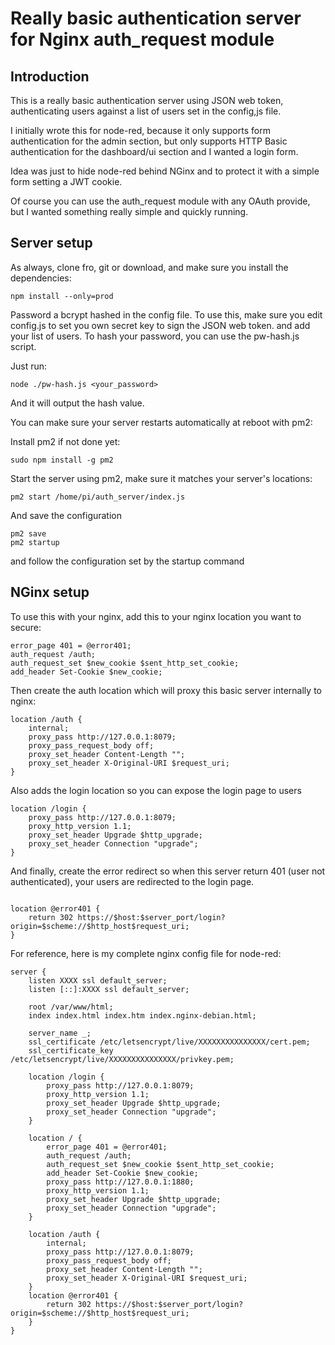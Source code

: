 # Really basic authentication server for Nginx auth_request module

## Introduction

This is a really basic authentication server using JSON web token, authenticating users against a list of users
set in the config,js file.

I initially wrote this for node-red, because it only supports form authentication for the admin section, but only 
supports HTTP Basic authentication for the dashboard/ui section and I wanted a login form.

Idea was just to hide node-red behind NGinx and to protect it with a simple form setting a JWT cookie.

Of course you can use the auth_request module with any OAuth provide, but I wanted something really simple and quickly running.

## Server setup

As always, clone fro, git or download, and make sure you install the dependencies:

```
npm install --only=prod
```

Password a bcrypt hashed in the config file. To use this, make sure you edit config.js to set you own secret key
to sign the JSON web token. and add your list of users. To hash your password, you can use the pw-hash.js script.

Just run:

```
node ./pw-hash.js <your_password>
```

And it will output the hash value.

You can make sure your server restarts automatically at reboot with pm2:

Install pm2 if not done yet:

```
sudo npm install -g pm2
```

Start the server using pm2, make sure it matches your server's locations:

```
pm2 start /home/pi/auth_server/index.js
```

And save the configuration
```
pm2 save
pm2 startup
```
and follow the configuration set by the startup command

## NGinx setup

To use this with your nginx, add this to your nginx location you want to secure:

```
error_page 401 = @error401;
auth_request /auth;
auth_request_set $new_cookie $sent_http_set_cookie;
add_header Set-Cookie $new_cookie;
```

Then create the auth location which will proxy this basic server internally to nginx:

```
location /auth {
    internal;
    proxy_pass http://127.0.0.1:8079;
    proxy_pass_request_body off;
    proxy_set_header Content-Length "";
    proxy_set_header X-Original-URI $request_uri;
}
```

Also adds the login location so you can expose the login page to users

```
location /login {
    proxy_pass http://127.0.0.1:8079;
    proxy_http_version 1.1;
    proxy_set_header Upgrade $http_upgrade;
    proxy_set_header Connection "upgrade";
}
```


And finally, create the error redirect so when this server return 401 (user not authenticated), your users are
redirected to the login page.

```

location @error401 {
    return 302 https://$host:$server_port/login?origin=$scheme://$http_host$request_uri;
}
```


For reference, here is my complete nginx config file for node-red:

```
server {
    listen XXXX ssl default_server;
    listen [::]:XXXX ssl default_server;

    root /var/www/html;
    index index.html index.htm index.nginx-debian.html;

    server_name _;
    ssl_certificate /etc/letsencrypt/live/XXXXXXXXXXXXXXX/cert.pem;
    ssl_certificate_key /etc/letsencrypt/live/XXXXXXXXXXXXXXX/privkey.pem;

    location /login {
        proxy_pass http://127.0.0.1:8079;
        proxy_http_version 1.1;
        proxy_set_header Upgrade $http_upgrade;
        proxy_set_header Connection "upgrade";
    }

    location / {
        error_page 401 = @error401;
        auth_request /auth;
        auth_request_set $new_cookie $sent_http_set_cookie;
        add_header Set-Cookie $new_cookie;
        proxy_pass http://127.0.0.1:1880;
        proxy_http_version 1.1;
        proxy_set_header Upgrade $http_upgrade;
        proxy_set_header Connection "upgrade";
    }

    location /auth {
        internal;
        proxy_pass http://127.0.0.1:8079;
        proxy_pass_request_body off;
        proxy_set_header Content-Length "";
        proxy_set_header X-Original-URI $request_uri;
    }
    location @error401 {
        return 302 https://$host:$server_port/login?origin=$scheme://$http_host$request_uri;
    }
}
```

